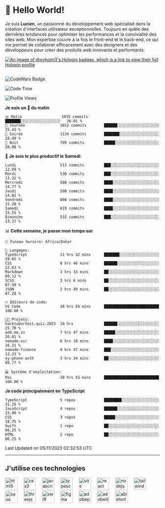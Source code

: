 # 👋 Hello World!

Je suis **Lucien**, un passionné du développement web spécialisé dans la création d'interfaces utilisateur exceptionnelles. Toujours en quête des dernières tendances pour optimiser les performances et la convivialité des sites web. Mon expertise couvre à la fois le front-end et le back-end, ce qui me permet de collaborer efficacement avec des designers et des développeurs pour créer des produits web innovants et performants.

[![An image of @xyhomi3's Holopin badges, which is a link to view their full Holopin profile](https://holopin.me/xyhomi3)](https://holopin.io/@xyhomi3)

##

![CodeWars Badge](https://www.codewars.com/users/xyhomi3/badges/small)

<!--START_SECTION:waka-->
![Code Time](http://img.shields.io/badge/Code%20Time-191%20hrs%2046%20mins-blue)

![Profile Views](http://img.shields.io/badge/Vues%20du%20profil-5-blue)

**Je suis un 🐤 du matin** 

```text
🌞 Matin                  1035 commits        ███████░░░░░░░░░░░░░░░░░░   26.01 % 
🌆 Journée                1012 commits        ██████░░░░░░░░░░░░░░░░░░░   25.43 % 
🌃 Soirée                 1134 commits        ███████░░░░░░░░░░░░░░░░░░   28.49 % 
🌙 Nuit                   799 commits         █████░░░░░░░░░░░░░░░░░░░░   20.08 % 
```
📅 **Je suis le plus productif le Samedi** 

```text
Lundi                    513 commits         ███░░░░░░░░░░░░░░░░░░░░░░   12.89 % 
Mardi                    530 commits         ███░░░░░░░░░░░░░░░░░░░░░░   13.32 % 
Mercredi                 588 commits         ████░░░░░░░░░░░░░░░░░░░░░   14.77 % 
Jeudi                    590 commits         ████░░░░░░░░░░░░░░░░░░░░░   14.82 % 
Vendredi                 608 commits         ████░░░░░░░░░░░░░░░░░░░░░   15.28 % 
Samedi                   619 commits         ████░░░░░░░░░░░░░░░░░░░░░   15.55 % 
Dimanche                 532 commits         ███░░░░░░░░░░░░░░░░░░░░░░   13.37 % 
```


📊 **Cette semaine, je passe mon temps sur** 

```text
🕑︎ Fuseau horaire: Africa/Dakar

💬 Langages: 
TypeScript               11 hrs 32 mins      ███████░░░░░░░░░░░░░░░░░░   29.65 % 
CSS                      8 hrs 48 mins       ██████░░░░░░░░░░░░░░░░░░░   22.63 % 
Markdown                 3 hrs 33 mins       ██░░░░░░░░░░░░░░░░░░░░░░░   09.12 % 
SCSS                     3 hrs 6 mins        ██░░░░░░░░░░░░░░░░░░░░░░░   07.99 % 
JSON                     2 hrs 49 mins       ██░░░░░░░░░░░░░░░░░░░░░░░   07.28 % 

🔥 Éditeurs de code: 
VS Code                  38 hrs 55 mins      █████████████████████████   100.00 % 

🐱‍💻 Projets: 
hacktoberfest.quiz.2023  10 hrs              ██████░░░░░░░░░░░░░░░░░░░   25.70 % 
add.me.in                7 hrs 47 mins       █████░░░░░░░░░░░░░░░░░░░░   20.01 % 
nomade-ssr               6 hrs 18 mins       ████░░░░░░░░░░░░░░░░░░░░░   16.21 % 
nomade-finance           4 hrs 47 mins       ███░░░░░░░░░░░░░░░░░░░░░░   12.33 % 
xy-phone-auth            3 hrs 24 mins       ██░░░░░░░░░░░░░░░░░░░░░░░   08.77 % 

💻 Système d'exploitation: 
Mac                      38 hrs 55 mins      █████████████████████████   100.00 % 
```

**Je code principalement en TypeScript** 

```text
TypeScript               5 repos             ████████░░░░░░░░░░░░░░░░░   31.25 % 
JavaScript               4 repos             ██████░░░░░░░░░░░░░░░░░░░   25.00 % 
CSS                      3 repos             █████░░░░░░░░░░░░░░░░░░░░   18.75 % 
Swift                    1 repo              ██░░░░░░░░░░░░░░░░░░░░░░░   06.25 % 
HTML                     1 repo              ██░░░░░░░░░░░░░░░░░░░░░░░   06.25 % 
```




 Last Updated on 05/11/2023 02:32:53 UTC
<!--END_SECTION:waka-->
---

## J'utilise ces technologies

<div align="left">
  <img src="https://skillicons.dev/icons?i=html" height="40" alt="html5 logo"  />
  <img width="12" />
  <img src="https://skillicons.dev/icons?i=css" height="40" alt="css3 logo"  />
  <img width="12" />
  <img src="https://skillicons.dev/icons?i=js" height="40" alt="javascript logo"  />
  <img width="12" />
  <img src="https://skillicons.dev/icons?i=ts" height="40" alt="typescript logo"  />
  <img width="12" />
  <img src="https://skillicons.dev/icons?i=vite" height="40" alt="vite logo"  />
  <img width="12" />
  <img src="https://skillicons.dev/icons?i=react" height="40" alt="react logo"  />
  <img width="12" />
  <img src="https://cdn.jsdelivr.net/gh/devicons/devicon/icons/nodejs/nodejs-original.svg" height="40" alt="nodejs logo"  />
  <img width="12" />
  <img src="https://skillicons.dev/icons?i=tailwind" height="40" alt="tailwindcss logo"  />
  <img width="12" />
  <img src="https://skillicons.dev/icons?i=sass" height="40" alt="sass logo"  />
  <img width="12" />
  <img src="https://skillicons.dev/icons?i=threejs" height="40" alt="threejs logo"  />
  <img width="12" />
  <img src="https://skillicons.dev/icons?i=swift" height="40" alt="swift logo"  />
  <img width="12" />
  <img src="https://skillicons.dev/icons?i=figma" height="40" alt="figma logo"  />
  <img width="12" />
  <img src="https://skillicons.dev/icons?i=ps" height="40" alt="adobephotoshop logo"  />
  <img width="12" />
  <img src="https://skillicons.dev/icons?i=ai" height="40" alt="adobeillustrator logo"  />
  <img width="12" />
  <img src="https://skillicons.dev/icons?i=ableton" height="40" alt="abletonlive logo"  />
</div>




